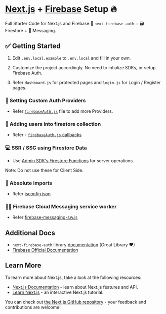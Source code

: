 # [Next.js](https://nextjs.org/) + [Firebase](https://firebase.google.com/docs) Setup 🔥
Full Starter Code for Next.js and Firebase 👤 `next-firebase-auth` + 🗃 Firestore + 🔔 Messaging.
## ✅ Getting Started

1. Edit `.env.local.example` to `.env.local` and fill in your own.

2. Customize the project accordingly. No need to intialize SDKs, or setup Firebase Auth. 

3. Refer `dashboard.js` for protected pages and `login.js` for Login / Register pages.

### 🔑 Setting Custom Auth Providers

* Refer [`firebaseAuth.js`](https://github.com/shreyas-jadhav/next-firebase-starter/blob/main/components/elements/FirebaseAuth.js) file to add more Providers. 

### 📄 Adding users into firestore collection
* Refer - [`firebaseAuth.js` callbacks](https://github.com/shreyas-jadhav/next-firebase-starter/blob/29bc5278439e8fe98c932b067ffc55ca91b48677/components/elements/FirebaseAuth.js#L32)

### 💻 SSR / SSG using Firestore Data
* Use [Admin SDK's Firestore Functions](https://github.com/shreyas-jadhav/next-firebase-starter/blob/main/utils/firebase/firestore/fsAdminFunctions.js) for server operations. 

Note: Do not use these for Client Side.

### 🚚 Absolute Imports
* Refer [jsconfig.json](https://github.com/shreyas-jadhav/next-firebase-starter/blob/29bc5278439e8fe98c932b067ffc55ca91b48677/jsconfig.json#L5) 

### 👩‍🏭 Firebase Cloud Messaging service worker
* Refer [firebase-messaging-sw.js](https://github.com/shreyas-jadhav/next-firebase-starter/blob/main/public/firebase-messaging-sw.js)


## Additional Docs
* `next-firebase-auth` library [documentation](https://github.com/gladly-team/next-firebase-auth) (Great Library ♥)
* [Firebase Official Documentation](https://firebase.google.com/docs/firestore)



## Learn More

To learn more about Next.js, take a look at the following resources:

- [Next.js Documentation](https://nextjs.org/docs) - learn about Next.js features and API.
- [Learn Next.js](https://nextjs.org/learn) - an interactive Next.js tutorial.

You can check out [the Next.js GitHub repository](https://github.com/vercel/next.js/) - your feedback and contributions are welcome!
